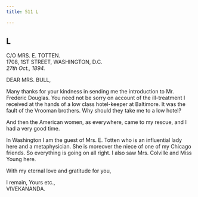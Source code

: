 ```yaml
---
title: 511 L

---
```

  

  


## L

C/O MRS. E. TOTTEN.  
1708, 1ST STREET, WASHINGTON, D.C.  
*27th Oct., 1894.*

DEAR MRS. BULL,

Many thanks for your kindness in sending me the introduction to Mr.
Frederic Douglas. You need not be sorry on account of the ill-treatment
I received at the hands of a low class hotel-keeper at Baltimore. It was
the fault of the Vrooman brothers. Why should they take me to a low
hotel?

And then the American women, as everywhere, came to my rescue, and I had
a very good time.

In Washington I am the guest of Mrs. E. Totten who is an influential
lady here and a metaphysician. She is moreover the niece of one of my
Chicago friends. So everything is going on all right. I also saw Mrs.
Colville and Miss Young here.

With my eternal love and gratitude for you,

I remain, Yours etc.,  
VIVEKANANDA.